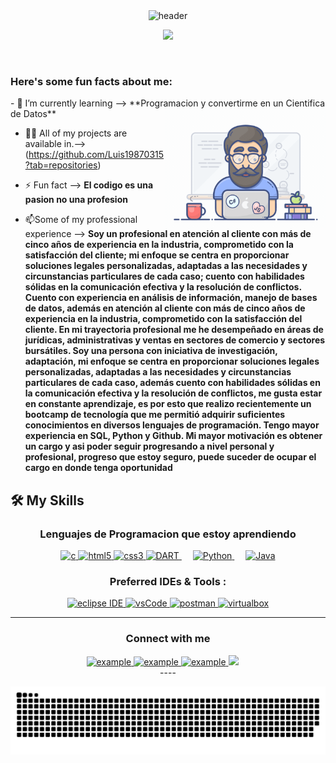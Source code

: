<div align="center" width="100">
  <img src="https://capsule-render.vercel.app/api?color=0:1408d0,50:0860d0,100:08c4d0&height=250&section=header&text=Hola%20yo%20soy%20Luis%20Santiago%20Aguilar%20Ulloa%20(Luis19870315)&fontSize=30&type=waving&fontColor=red&&animation=fadeIn"
  alt="header"/>

<p align="center">
  <a href="https://github.com/DenverCoder1/readme-typing-svg"><img src="https://readme-typing-svg.herokuapp.com?font=Time+New+Roman&color=cyan&size=25&center=true&vCenter=true&width=600&height=100&lines=Bienvenido+a+mi+perfil;Soy+aspirante+a+cientifico+de+Datos..&hearts;++;Computer+Science+Student;Tengo+experiencia+en+atencion+a+clientes;I+have+experience+in+customer+service;Soy+ademas+abogado+profesional;I+am+also+a+professional+lawyer;Me+encanta+aprender+cosas+nuevas;Love+to+learn+new+stuffs;me+gustaria+conocerte;I+would+like+to+meet+you"></a>
</p>


</div>

<br>
<h3> Here's some fun facts about me: </h3>
- 🌱 I’m currently learning --> **Programacion y convertirme en un Cientifica de Datos** <img align="right" style="width:16rem; height:auto" src="https://raw.githubusercontent.com/Elanza-48/Elanza-48/41a4790484e268102dfdab2b7c59d440d3ffafab/resources/img/geek.gif"/>

- 👨‍💻 All of my projects are available in.--> (https://github.com/Luis19870315?tab=repositories)

- ⚡ Fun fact --> **El codigo es una pasion no una profesion**

- 📫Some of my professional experience  --> **Soy un profesional en atención al cliente con más de cinco años de experiencia en la industria, comprometido con la satisfacción del cliente; mi enfoque se centra en proporcionar soluciones legales personalizadas, adaptadas a las necesidades y circunstancias particulares de cada caso; cuento con habilidades sólidas en la comunicación efectiva y la resolución de conflictos.
Cuento con experiencia en análisis de información, manejo de bases de datos, además en atención al cliente con más de cinco años de experiencia en la industria, comprometido con la satisfacción del cliente.
En mi trayectoria profesional me he desempeñado en áreas de jurídicas, administrativas y ventas en sectores de comercio y sectores bursátiles.
Soy una persona con iniciativa de investigación, adaptación, mi enfoque se centra en proporcionar soluciones legales personalizadas, adaptadas a las necesidades y circunstancias particulares de cada caso, además cuento con habilidades sólidas en la comunicación efectiva y la resolución de conflictos,  me gusta estar en constante aprendizaje, es por esto que realizo recientemente un bootcamp de tecnología que me permitió adquirir suficientes conocimientos en diversos lenguajes de programación. Tengo mayor experiencia en SQL, Python y Github.
Mi mayor motivación es obtener un cargo y asi poder seguir progresando a nivel personal y profesional, progreso que estoy seguro, puede suceder de ocupar el cargo en donde tenga oportunidad**

<!--
**Luis19870315/Luis19870315** is a ✨ _special_ ✨ repository because its `README.md` (this file) appears on your GitHub profile. -->

## 🛠️ My Skills

<h3 align="center">Lenguajes de Programacion que estoy aprendiendo</h3>
<p align="center">
  <a href="https://www.cprogramming.com/" target="_blank"> 
    <img src="https://img.shields.io/badge/C%20programming-A8B9CC.svg?style=for-the-badge&logo=c&logoColor=red"
      alt="c"/>
  </a>
  <a href="https://www.w3.org/html/" target="_blank"> 
    <img src="https://img.shields.io/badge/html-E34F26.svg?style=for-the-badge&logo=html5&logoColor=white"
      alt="html5"/> 
  </a>
  <a href="https://www.w3schools.com/css/" target="_blank">
    <img src="https://img.shields.io/badge/css-1572B6.svg?style=for-the-badge&logo=css3&logoColor=white"
      alt="css3"/>
    </a>
  <a href="https://dart.dev/">
    <img alt="DART" src="https://img.shields.io/badge/Dart-0175C2?style=for-the-badge&logo=dart&logoColor=white"/>
  </a>
&emsp;
<a href="https://python.org/">
    <img alt="Python" src="https://img.shields.io/badge/Python-FFD43B?style=for-the-badge&logo=python&logoColor=darkgreen"/>
  </a>
  &emsp;
<a href="https://www.java.com/en/">
    <img alt="Java" src="https://img.shields.io/badge/Java-ED8B00?style=for-the-badge&logo=java&logoColor=white"/>
  </a>


</p>
</p>



<h3 align="center">Preferred IDEs  & Tools :</h3>
<p align="center"> 
  <a href="https://eclipse.org" target="_blank">
    <img src="https://img.shields.io/badge/eclipse-2C2255.svg?style=for-the-badge&logo=eclipse&logoColor=white" alt="eclipse IDE"/> 
  </a>
  <a href="https://code.visualstudio.com/" target="_blank">
    <img src="https://img.shields.io/badge/vscode-007ACC.svg?style=for-the-badge&logo=visualstudiocode&logoColor=white" alt="vsCode"/> 
  </a>
  <a href="https://postman.com" target="_blank"> 
    <img src="https://img.shields.io/badge/postman-FF6C37.svg?style=for-the-badge&logo=postman&logoColor=white" alt="postman"/>
  </a>
  <a href="https://www.virtualbox.org/" target="_blank">
    <img src="https://img.shields.io/badge/virtualbox-183A61.svg?style=for-the-badge&logo=virtualbox&logoColor=white"
      alt="virtualbox"/>
  </a>
</p>

----

<h3 align="center">Connect with me</h3>

<div style="margin-top:10px" align="center">
  <div>
  <div>
    <a  href="https://www.linkedin.com/in/luis-santiago-aguilar-ulloa-46806326a/" target="_blank">
      <img src="https://img.shields.io/badge/Linked%20In-0A66C2.svg?style=for-the-badge&logo=linkedin&logoColor=red" alt="example"/>
    </a>
    <a href="https://www.instagram.com/luissantiago.aguilar.ulloa/" target="_blank">
      <img src="https://img.shields.io/badge/Instagram-1DA1F2.svg?style=for-the-badge&logo=instagram&logoColor=blue" alt="example"/>
    </a>
     <a href="https://www.facebook.com/luissantiago.aguilar.ulloa/" target="_blank">
      <img src="https://img.shields.io/badge/Facebook-1DA1F2.svg?style=for-the-badge&logo=faceebook&logoColor=white" alt="example"/>
    </a>
    <a target="_blank" href="mailto:aguilarulloaluis@gmail.com"
><img src="https://img.shields.io/badge/-Gmail-D14836?style=for-the-badge&logo=Gmail&logoColor=white"></img></a>
&emsp;
  </div>
</div>
----

<p align="center">
  <img  src="https://raw.githubusercontent.com/Elanza-48/Elanza-48/main/resources/img/github-contribution-grid-snake.svg"
    alt="example" />
</p>


